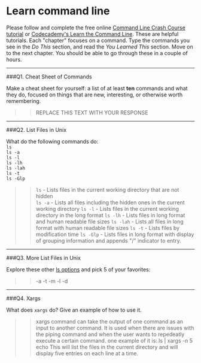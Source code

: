 # Learn command line

Please follow and complete the free online [Command Line Crash Course
tutorial](https://web.archive.org/web/20160708171659/http://cli.learncodethehardway.org/book/) or [Codecademy's Learn the Command Line](https://www.codecademy.com/learn/learn-the-command-line). These are helpful tutorials. Each "chapter" focuses on a command. Type the commands you see in the _Do This_ section, and read the _You Learned This_ section. Move on to the next chapter. You should be able to go through these in a couple of hours.

---

###Q1.  Cheat Sheet of Commands  

Make a cheat sheet for yourself: a list of at least **ten** commands and what they do, focused on things that are new, interesting, or otherwise worth remembering.

> > REPLACE THIS TEXT WITH YOUR RESPONSE

---

###Q2.  List Files in Unix   

What do the following commands do:  
`ls`  
`ls -a`  
`ls -l`  
`ls -lh`  
`ls -lah`  
`ls -t`  
`ls -Glp`  

> > `ls` - Lists files in the current working directory that are not hidden  
`ls -a`  - Lists all files including the hidden ones in the current working directory
`ls -l`  - Lists files in the current working directory in the long format
`ls -lh` - Lists files in long format and human readable file sizes
`ls -lah` - Lists all files in long format with human readable file sizes
`ls -t`  - Lists files by modification time
`ls -Glp` - Lists files in long format with display of grouping information and appends "/" indicator to entry.

---

###Q3.  More List Files in Unix  

Explore these other [ls options](http://www.techonthenet.com/unix/basic/ls.php) and pick 5 of your favorites:

> > -a 
-t
-m 
-l 
-d


---

###Q4.  Xargs   

What does `xargs` do? Give an example of how to use it.

> > xargs command can take the output of one command as an input to another command. It is used when there are issues with the piping command and when the user wants to repedeatly execute a certain command. one example of it is: ls | xargs -n 5 echo
This will list the files in the current directory and will display five entries on each line at a time. 

 

